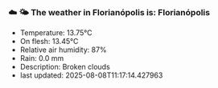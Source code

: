 ### ☁️ 🌤️  The weather in Florianópolis is: Florianópolis

- Temperature: 13.75°C
- On flesh: 13.45°C
- Relative air humidity: 87%
- Rain: 0.0 mm
- Description: Broken clouds
- last updated: 2025-08-08T11:17:14.427963
